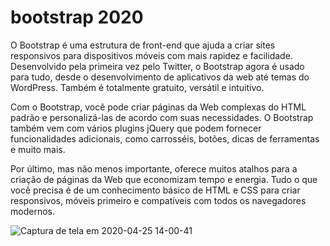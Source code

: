# bootstrap 2020

O Bootstrap é uma estrutura de front-end que ajuda a criar sites responsivos para dispositivos móveis com mais rapidez e facilidade. Desenvolvido pela primeira vez pelo Twitter, o Bootstrap agora é usado para tudo, desde o desenvolvimento de aplicativos da web até temas do WordPress. Também é totalmente gratuito, versátil e intuitivo.

Com o Bootstrap, você pode criar páginas da Web complexas do HTML padrão e personalizá-las de acordo com suas necessidades. O Bootstrap também vem com vários plugins jQuery que podem fornecer funcionalidades adicionais, como carrosséis, botões, dicas de ferramentas e muito mais.

Por último, mas não menos importante, oferece muitos atalhos para a criação de páginas da Web que economizam tempo e energia. Tudo o que você precisa é de um conhecimento básico de HTML e CSS para criar responsivos, móveis primeiro e compatíveis com todos os navegadores modernos.


![Captura de tela em 2020-04-25 14-00-41](https://user-images.githubusercontent.com/27355729/80287098-7d953600-86fd-11ea-926f-d1ceca17f96a.png)
